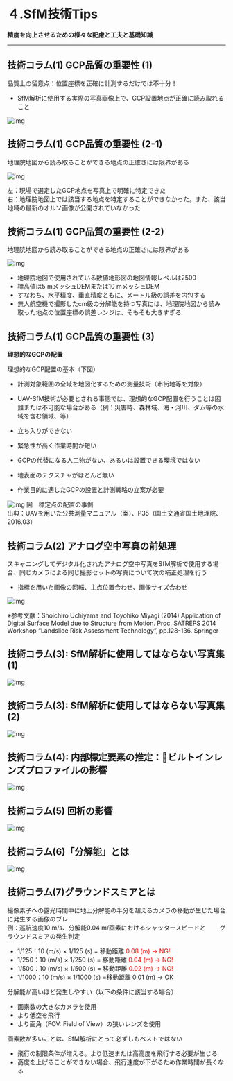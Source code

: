 # ４.SfM技術Tips
**精度を向上させるための様々な配慮と工夫と基礎知識**

---

## 技術コラム(1) GCP品質の重要性 (1)
品質上の留意点：位置座標を正確に計測するだけでは不十分！
- SfM解析に使用する実際の写真画像上で、GCP設置地点が正確に読み取れること

![img](./pic/1.png)

## 技術コラム(1) GCP品質の重要性 (2-1)

地理院地図から読み取ることができる地点の正確さには限界がある

![img](./pic/2.png)

左：現場で選定したGCP地点を写真上で明確に特定できた  
右：地理院地図上では該当する地点を特定することができなかった。また、該当地域の最新のオルソ画像が公開されていなかった

## 技術コラム(1) GCP品質の重要性 (2-2)

地理院地図から読み取ることができる地点の正確さには限界がある

![img](./pic/3.png)

- 地理院地図で使用されている数値地形図の地図情報レベルは2500
- 標高値は5 mメッシュDEMまたは10 mメッシュDEM
- すなわち、水平精度、垂直精度ともに、メートル級の誤差を内包する
- 無人航空機で撮影したcm級の分解能を持つ写真には、地理院地図から読み取った地点の位置座標の誤差レンジは、そもそも大きすぎる

## 技術コラム(1) GCP品質の重要性 (3)
**理想的なGCPの配置**

理想的なGCP配置の基本（下図）
- 計測対象範囲の全域を地図化するための測量技術（市街地等を対象）

- UAV-SfM技術が必要とされる事態では、理想的なGCP配置を行うことは困難または不可能な場合がある（例：災害時、森林域、海・河川、ダム等の水域を含む領域、等）
- 立ち入りができない
- 緊急性が高く作業時間が短い
- GCPの代替になる人工物がない、あるいは設置できる環境ではない
- 地表面のテクスチャがほとんど無い
- 作業目的に適したGCPの設置と計測戦略の立案が必要

![img](./pic/4.png)
図　標定点の配置の事例  
出典：UAVを用いた公共測量マニュアル（案）、P35（国土交通省国土地理院、 2016.03）

## 技術コラム(2) アナログ空中写真の前処理

スキャニングしてデジタル化されたアナログ空中写真をSfM解析で使用する場合、同じカメラによる同じ撮影セットの写真について次の補正処理を行う  
- 指標を用いた画像の回転、主点位置合わせ、画像サイズ合わせ

![img](./pic/5.png)

※参考文献：Shoichiro Uchiyama and Toyohiko Miyagi (2014) Application of Digital Surface Model due to Structure from Motion. Proc. SATREPS 2014 Workshop “Landslide Risk Assessment Technology”, pp.128-136. Springer

## 技術コラム(3): SfM解析に使用してはならない写真集(1)

![img](./pic/6.png)

## 技術コラム(3): SfM解析に使用してはならない写真集(2)

![img](./pic/7.png)

## 技術コラム(4): 内部標定要素の推定：ビルトインレンズプロファイルの影響

![img](./pic/8.png)

## 技術コラム(5) 回析の影響

![img](./pic/9.png)

## 技術コラム(6)「分解能」とは

![img](./pic/10.png)

## 技術コラム(7)グラウンドスミアとは

撮像素子への露光時間中に地上分解能の半分を超えるカメラの移動が生じた場合に発生する画像のブレ  
例：巡航速度10 m/s、分解能0.04 m/画素におけるシャッタースピードと
　　グラウンドスミアの発生判定  
  - 1/125：10 (m/s) × 1/125 (s) = 移動距離 <span style="color:red;">0.08 (m) → NG!</span>
  - 1/250：10 (m/s) × 1/250 (s) = 移動距離 <span style="color:red;">0.04 (m) → NG!</span>
  - 1/500：10 (m/s) × 1/500 (s) = 移動距離 <span style="color:red;">0.02 (m) → NG!</span>
  - 1/1000：10 (m/s) × 1/1000 (s) =移動距離 0.01 (m) → OK

分解能が高いほど発生しやすい（以下の条件に該当する場合）  
  - 画素数の大きなカメラを使用  
  - より低空を飛行
  - より画角（FOV: Field of View）の狭いレンズを使用

画素数が多いことは、SfM解析にとって必ずしもベストではない
  - 飛行の制限条件が増える。より低速または高高度を飛行する必要が生じる
  - 高度を上げることができない場合、飛行速度が下がるため作業時間が長くなる
